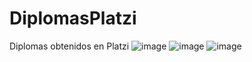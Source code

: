 # DiplomasPlatzi
Diplomas obtenidos en Platzi
![image](https://user-images.githubusercontent.com/66495366/170775739-6078519d-33e3-43dd-866d-7e2fd1883b19.png)
![image](https://user-images.githubusercontent.com/66495366/170775821-2b3257a5-1f3b-4f4d-8bd6-f3dd2cb42138.png)
![image](https://user-images.githubusercontent.com/66495366/170775865-ba5dd6ed-3c49-4974-8185-4626cf6e353f.png)
